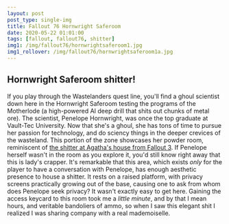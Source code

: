```yaml
---
layout: post
post_type: single-img
title: Fallout 76 Hornwright Saferoom
date: 2020-05-22 01:01:00
tags: [fallout, fallout76, shitter]
img1: /img/fallout76/hornwrightsaferoom1.jpg
img1_rollover: /img/fallout76/hornwrightsaferoom1a.jpg
---
```

## Hornwright Saferoom shitter!

If you play through the Wastelanders quest line, you'll find a ghoul scientist down here in the Hornwright Saferoom testing the programs of the Motherlode (a high-powered AI deep drill that shits out chunks of metal ore). The scientist, Penelope Hornwright, was once the top graduate at Vault-Tec University. Now that she's a ghoul, she has tons of time to pursue her passion for technology, and do sciency things in the deeper crevices of the wasteland. This portion of the zone showcases her powder room, reminiscent of [the shitter at Agatha's house from Fallout 3](https://gaming-thrones.com/2018/12/20/Agathas-House.html). If Penelope herself wasn't in the room as you explore it, you'd still know right away that this is lady's crapper. It's remarkable that this area, which exists *only* for the player to have a conversation with Penelope, has enough aesthetic presence to house a shitter. It rests on a raised platform, with privacy screens practically growing out of the base, causing one to ask from whom does Penelope seek privacy? It wasn't exactly easy to get here. Gaining the access keycard to this room took me a *little minute*, and by that I mean hours, and veritable bandoliers of ammo, so when I saw this elegant shit I realized I was sharing company with a real mademoiselle. 
